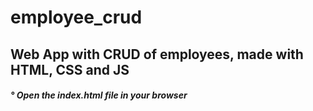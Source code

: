# employee_crud

<div> <h2> Web App with CRUD of employees, made with HTML, CSS and JS </h2> </div>
<div> <h5> ° Open the index.html file in your browser </h5> </div>